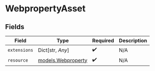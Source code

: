 # WebpropertyAsset


## Fields

| Field                                          | Type                                           | Required                                       | Description                                    |
| ---------------------------------------------- | ---------------------------------------------- | ---------------------------------------------- | ---------------------------------------------- |
| `extensions`                                   | Dict[str, *Any*]                               | :heavy_check_mark:                             | N/A                                            |
| `resource`                                     | [models.Webproperty](../models/webproperty.md) | :heavy_check_mark:                             | N/A                                            |